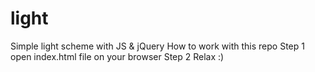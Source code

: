 # light
Simple light scheme with JS &amp; jQuery
How to work with this repo
Step 1
open index.html file on your browser
Step 2 
Relax :)
